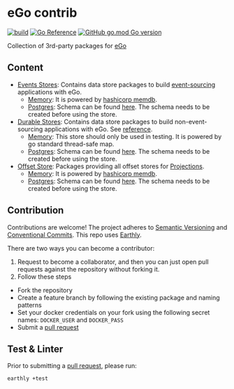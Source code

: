 # eGo contrib

[![build](https://img.shields.io/github/actions/workflow/status/Tochemey/ego-contrib/build.yml?branch=main)](https://github.com/Tochemey/ego-contrib/actions/workflows/build.yml)
[![Go Reference](https://pkg.go.dev/badge/github.com/tochemey/ego.svg)](https://pkg.go.dev/github.com/tochemey/ego-contrib)
[![GitHub go.mod Go version](https://img.shields.io/github/go-mod/go-version/tochemey/ego-contrib)](https://go.dev/doc/install)

Collection of 3rd-party packages for [eGo](https://github.com/Tochemey/ego)

## Content

- [Events Stores](./eventstore): Contains data store packages to build [event-sourcing](https://github.com/Tochemey/ego?tab=readme-ov-file#event-sourced-behavior) applications with eGo.
    - [Memory](./eventstore/memory): It is powered by [hashicorp memdb](https://github.com/hashicorp/go-memdb).
    - [Postgres](./eventstore/postgres): Schema can be found [here](./eventstore/postgres/resources/eventstore_postgres.sql). The schema needs to be created before using the store.
- [Durable Stores](./durablestore): Contains data store packages to build non-event-sourcing applications with eGo. See [reference](https://github.com/Tochemey/ego?tab=readme-ov-file#durable-state-behavior).
    - [Memory](./durablestore/memory): This store should only be used in testing. It is powered by go standard thread-safe map.
    - [Postgres](./durablestore/postgres): Schema can be found [here](./durablestore/postgres/resources/durablestore_postgres.sql). The schema needs to be created before using the store.
- [Offset Store](./offsetstore): Packages providing all offset stores for [Projections](https://github.com/Tochemey/ego?tab=readme-ov-file#projection).
  - [Memory](./offsetstore/memory): It is powered by [hashicorp memdb](https://github.com/hashicorp/go-memdb).
  - [Postgres](./offsetstore/postgres): Schema can be found [here](./offsetstore/postgres/resources/offsetstore_postgres.sql). The schema needs to be created before using the store.

## Contribution

Contributions are welcome!
The project adheres to [Semantic Versioning](https://semver.org)
and [Conventional Commits](https://www.conventionalcommits.org/en/v1.0.0/).
This repo uses [Earthly](https://earthly.dev/get-earthly).

There are two ways you can become a contributor:

1. Request to become a collaborator, and then you can just open pull requests against the repository without forking it.
2. Follow these steps

- Fork the repository
- Create a feature branch by following the existing package and naming patterns
- Set your docker credentials on your fork using the following secret names: `DOCKER_USER` and `DOCKER_PASS`
- Submit a [pull request](https://help.github.com/articles/using-pull-requests)

## Test & Linter

Prior to submitting a [pull request](https://help.github.com/articles/using-pull-requests), please run:

```bash
earthly +test
```
